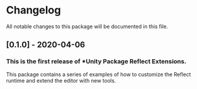 # Changelog
All notable changes to this package will be documented in this file.

## [0.1.0] - 2020-04-06

### This is the first release of *Unity Package Reflect Extensions.

This package contains a series of examples of how to customize the Reflect runtime and extend the editor with new tools.
